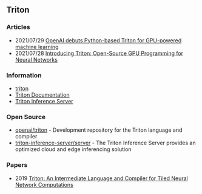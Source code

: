 ## Triton


### Articles
- 2021/07/29 [OpenAI debuts Python-based Triton for GPU-powered machine learning](https://www.infoworld.com/article/3627243/openai-debuts-python-based-triton-for-gpu-powered-machine-learning.html)
- 2021/07/28 [Introducing Triton: Open-Source GPU Programming for Neural Networks](https://openai.com/blog/triton/)


### Information
- [triton](https://openai.com/blog/triton/)
- [Triton Documentation](https://triton-lang.org/index.html)
- [Triton Inference Server](https://developer.nvidia.com/nvidia-triton-inference-server)


### Open Source
- [openai/triton](https://github.com/openai/triton) - Development repository for the Triton language and compiler
- [triton-inference-server/server](https://github.com/triton-inference-server/server) - The Triton Inference Server provides an optimized cloud and edge inferencing solution



### Papers
- 2019 [Triton: An Intermediate Language and Compiler for Tiled Neural Network Computations](http://www.eecs.harvard.edu/~htk/publication/2019-mapl-tillet-kung-cox.pdf)





